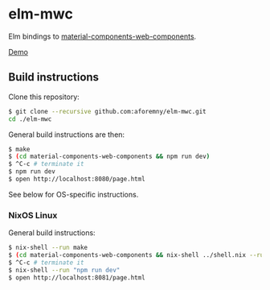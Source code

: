 # elm-mwc

Elm bindings to
[material-components-web-components](https://github.com/material-components/material-components-web-components).

[Demo](https://aforemny.github.io/elm-mwc)


## Build instructions

Clone this repository:

```sh
$ git clone --recursive github.com:aforemny/elm-mwc.git
cd ./elm-mwc
```

General build instructions are then:

```sh
$ make
$ (cd material-components-web-components && npm run dev)
$ ^C-c # terminate it
$ npm run dev
$ open http://localhost:8080/page.html
```

See below for OS-specific instructions.


### NixOS Linux

General build instructions:

```sh
$ nix-shell --run make
$ (cd material-components-web-components && nix-shell ../shell.nix --run "npm run dev")
$ ^C-c # terminate it
$ nix-shell --run "npm run dev"
$ open http://localhost:8081/page.html
```
